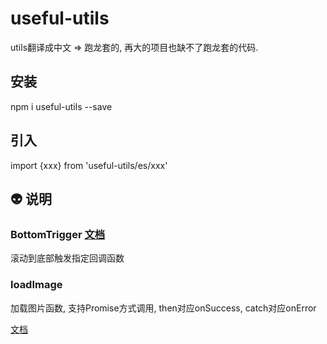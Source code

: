 # useful-utils
utils翻译成中文 => 跑龙套的, 再大的项目也缺不了跑龙套的代码.

## 安装
npm i useful-utils --save

## 引入
import {xxx} from 'useful-utils/es/xxx'

## :alien: 说明 
### BottomTrigger [文档](https://github.com/383514580/useful-utils/blob/master/docs/BottomTrigger.md)
滚动到底部触发指定回调函数




### loadImage
加载图片函数, 支持Promise方式调用, then对应onSuccess, catch对应onError

[文档](https://github.com/383514580/useful-utils/blob/master/docs/loadImage.md)

